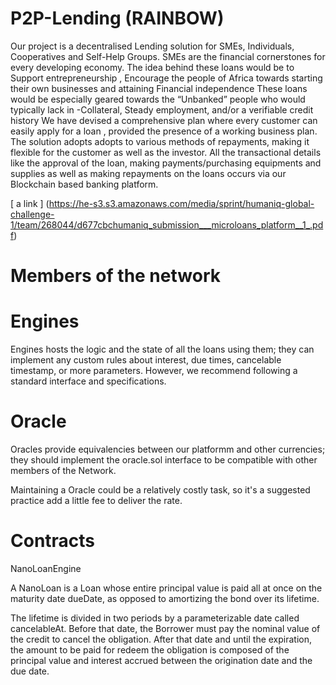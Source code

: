 # P2P-Lending (RAINBOW)

Our project is a decentralised Lending solution for SMEs, Individuals, Cooperatives and Self-Help Groups.
SMEs are the financial cornerstones for every developing economy. The idea behind these loans would be to Support entrepreneurship , Encourage the people of Africa towards starting their own businesses and attaining Financial independence
These loans would be especially geared towards the “Unbanked” people who would typically lack in -Collateral, Steady employment, and/or a verifiable credit history
We have devised a comprehensive plan where every customer can easily apply for a loan , provided the presence of a working business plan. The solution adopts adopts to various methods of repayments, making it flexible for the customer as well as the investor.
All the transactional details like the approval of the loan, making payments/purchasing equipments and supplies as well as making repayments on the loans occurs via our Blockchain based banking platform.

[ a link ] (https://he-s3.s3.amazonaws.com/media/sprint/humaniq-global-challenge-1/team/268044/d677cbchumaniq_submission___microloans_platform__1_.pdf)

# Members of the network

# Engines

Engines hosts the logic and the state of all the loans using them; they can implement any custom rules about interest, due times, cancelable timestamp, or more parameters. However, we recommend following a standard interface and specifications.

# Oracle

Oracles provide equivalencies between our platformm and other currencies; they should implement the oracle.sol interface to be compatible with other members of the Network.

Maintaining a Oracle could be a relatively costly task, so it's a suggested practice add a little fee to deliver the rate.

# Contracts

NanoLoanEngine

A NanoLoan is a Loan whose entire principal value is paid all at once on the maturity date dueDate, as opposed to amortizing the bond over its lifetime.

The lifetime is divided in two periods by a parameterizable date called cancelableAt. Before that date, the Borrower must pay the nominal value of the credit to cancel the obligation. After that date and until the expiration, the amount to be paid for redeem the obligation is composed of the principal value and interest accrued between the origination date and the due date.
